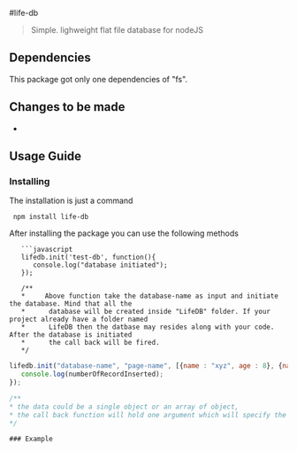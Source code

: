 #life-db
> Simple. lighweight flat file database for nodeJS

## Dependencies
This package got only one dependencies of "fs".

## Changes to be made
* 


## Usage Guide
### Installing

The installation is just a command

```
 npm install life-db
```

After installing the package you can use the following methods
```
   ```javascript
   lifedb.init('test-db', function(){
      console.log("database initiated");
   });
   
   /**
   *     Above function take the database-name as input and initiate the database. Mind that all the
   *      database will be created inside "LifeDB" folder. If your project already have a folder named 
   *      LifeDB then the datbase may resides along with your code. After the database is initiated 
   *      the call back will be fired.
   */
   ```  
   

   ```javascript
   lifedb.init("database-name", "page-name", [{name : "xyz", age : 8}, {name:"abc", age : 5}], function(numberOfRecordInserted){
      console.log(numberOfRecordInserted);
   });

   /**
   * the data could be a single object or an array of object,
   * the call back function will hold one argument which will specify the number of record inserted
   */   
   ```

```
### Example


